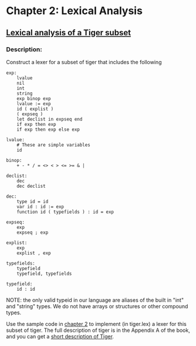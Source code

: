 # Chapter 2: Lexical Analysis

## [Lexical analysis of a Tiger subset](http://ccom.uprrp.edu/~humberto/pages/teaching/compilers2017/lexer.html)

### Description:

Construct a lexer for a subset of tiger that includes the following
```
exp:
    lvalue
    nil
    int
    string
    exp binop exp
    lvalue := exp
    id ( explist )
    ( expseq )
    let declist in expseq end
    if exp then exp
    if exp then exp else exp

lvalue:
    # These are simple variables
    id

binop:
    + - * / = <> < > <= >= & |

declist:
    dec
    dec declist

dec: 
    type id = id
    var id : id := exp
    function id ( typefields ) : id = exp

expseq:
    exp
    expseq ; exp

explist:
    exp
    explist , exp

typefields:
    typefield
    typefield, typefields

typefield:
    id : id
```   
NOTE: the only valid typeid in our language are aliases of the built in "int" and "string" types. We do not have arrays or structures or other compound types.

Use the sample code in [chapter 2](https://www.cs.princeton.edu/~appel/modern/ml/chap2/) to implement (in tiger.lex) a lexer for this subset of tiger. The full description of tiger is in the Appendix A of the book, and you can get a [short description of Tiger](http://www.cs.columbia.edu/~sedwards/classes/2002/w4115/tiger.pdf).